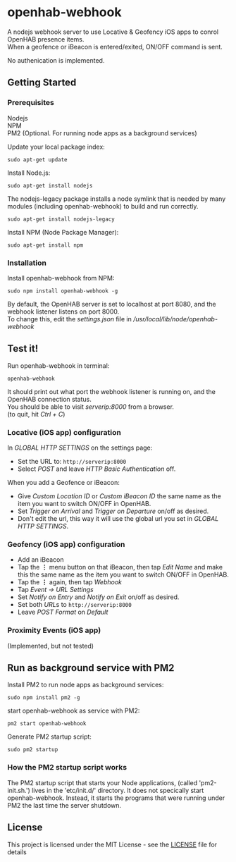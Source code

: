 # openhab-webhook
A nodejs webhook server to use Locative &amp; Geofency iOS apps to conrol OpenHAB presence items.<br>
When a geofence or iBeacon is entered/exited, ON/OFF command is sent.

No authenication is implemented.

## Getting Started
### Prerequisites
Nodejs  
NPM  
PM2 (Optional. For running node apps as a background services)

Update your local package index:
```
sudo apt-get update
```

Install Node.js:
```
sudo apt-get install nodejs
```

The nodejs-legacy package installs a node symlink that is needed by many modules (including openhab-webhook) to build and run correctly.
```
sudo apt-get install nodejs-legacy
```

Install NPM (Node Package Manager):
```
sudo apt-get install npm
```

### Installation
Install openhab-webhook from NPM:
```
sudo npm install openhab-webhook -g
```

By default, the OpenHAB server is set to localhost at port 8080, and the webhook listener listens on port 8000.<br>
To change this, edit the *settings.json* file in */usr/local/lib/node/openhab-webhook*


## Test it!

Run openhab-webhook in terminal:
```
openhab-webhook
```
It should print out what port the webhook listener is running on, and the OpenHAB connection status.<br>
You should be able to visit *serverip:8000* from a browser.<br>
(to quit, hit *Ctrl + C*)

### Locative (iOS app) configuration
In *GLOBAL HTTP SETTINGS* on the settings page:
* Set the URL to: ```http://serverip:8000```
* Select *POST* and leave *HTTP Basic Authentication* off.

When you add a Geofence or iBeacon:
* Give *Custom Location ID* or *Custom iBeacon ID* the same name as the item you want to switch ON/OFF in OpenHAB.
* Set *Trigger on Arrival* and *Trigger on Departure* on/off as desired.
* Don't edit the url, this way it will use the global url you set in *GLOBAL HTTP SETTINGS*.

### Geofency (iOS app) configuration
* Add an iBeacon
* Tap the **&#8942;** menu button on that iBeacon, then tap *Edit Name* and make this the same name as the item you want to switch ON/OFF in OpenHAB.
* Tap the **&#8942;** again, then tap *Webhook*
* Tap *Event &#8594; URL Settings*
* Set *Notify on Entry* and *Notify on Exit* on/off as desired.
* Set both *URL*s to ```http://serverip:8000```
* Leave *POST Format* on *Default*

### Proximity Events (iOS app)
(Implemented, but not tested)


## Run as background service with PM2
Install PM2 to run node apps as background services:
```
sudo npm install pm2 -g
```
start openhab-webhook as service with PM2:
```
pm2 start openhab-webhook
```

Generate PM2 startup script:
```
sudo pm2 startup
```

### How the PM2 startup script works
The PM2 startup script that starts your Node applications, (called 'pm2-init.sh.') lives in the 'etc/init.d/' directory. It does not specically start openhab-webhook. Instead, it starts the programs that were running under PM2 the last time the server shutdown.

## License
This project is licensed under the MIT License - see the [LICENSE](LICENSE) file for details
